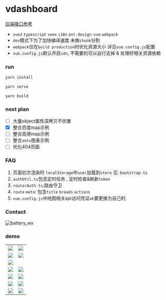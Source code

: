 # vdashboard

[后端接口参考](https://github.com/vbeats/vcloud)

- `vue3` `typescript` `vuex` `i18n` `ant-design-vue` `webpack`
- `dev`模式下为了加快编译速度 未做`chunk`分割
- `webpack`仅在`build production`时优化资源大小 详见`vue.config.js`配置
- `vue.config.js`默认开启`cdn`, 不需要的可以自行去掉 & 处理好相关资源依赖

### run

```bash
yarn install

yarn serve 

yarn build
```

### next plan

- [ ] 大量object属性深拷贝不优雅
- [x] 整合百度map示例
- [ ] 整合高德map示例
- [ ] 整合`antv`图表示例
- [ ] 优化404页面

### FAQ

1. 页面初次渲染时 `localStorage`中`user`加载到`store` 见: `bootstrap.ts`
2. `authUtil.ts`包含定时任务 , 定时检查&刷新`token`
3. `routerAuth.ts`:路由守卫
4. `route` `meta`: 包含`title` `breads` `actions`
5. `vue.config.js`中地图相关api访问凭证`ak`要更换为自己的

### Contact

![battery_wx](https://cdn.jsdelivr.net/gh/boot-vue/pics@main/wechat.jpg)

### demo

<table>
    <tr>
        <td><img src="https://cdn.jsdelivr.net/gh/boot-vue/pics@main/vdashboard/next/1.png"></td>
        <td><img src="https://cdn.jsdelivr.net/gh/boot-vue/pics@main/vdashboard/next/10.png"></td>
    </tr>
    <tr>
        <td><img src="https://cdn.jsdelivr.net/gh/boot-vue/pics@main/vdashboard/next/42.png"></td>
        <td><img src="https://cdn.jsdelivr.net/gh/boot-vue/pics@main/vdashboard/next/43.png"></td>
    </tr>
    <tr>
        <td><img src="https://cdn.jsdelivr.net/gh/boot-vue/pics@main/vdashboard/next/61.png"></td>
    </tr>
    <tr>
        <td><img src="https://cdn.jsdelivr.net/gh/boot-vue/pics@main/vdashboard/next/44.png"></td>
        <td><img src="https://cdn.jsdelivr.net/gh/boot-vue/pics@main/vdashboard/next/45.png"></td>
    </tr>
    <tr>
        <td><img src="https://cdn.jsdelivr.net/gh/boot-vue/pics@main/vdashboard/next/46.png"></td>
        <td><img src="https://cdn.jsdelivr.net/gh/boot-vue/pics@main/vdashboard/next/48.png"></td>
    </tr>
    <tr>
        <td><img src="https://cdn.jsdelivr.net/gh/boot-vue/pics@main/vdashboard/next/2.png"></td>
        <td><img src="https://cdn.jsdelivr.net/gh/boot-vue/pics@main/vdashboard/next/9.png"></td>
    </tr>
    <tr>
        <td><img src="https://cdn.jsdelivr.net/gh/boot-vue/pics@main/vdashboard/next/49.png"></td>
        <td><img src="https://cdn.jsdelivr.net/gh/boot-vue/pics@main/vdashboard/next/12.png"></td>
    </tr>
</table>


